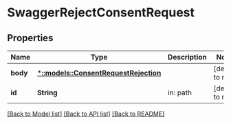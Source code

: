 # SwaggerRejectConsentRequest

## Properties
Name | Type | Description | Notes
------------ | ------------- | ------------- | -------------
**body** | [***::models::ConsentRequestRejection**](consentRequestRejection.md) |  | [default to null]
**id** | **String** | in: path | [default to null]

[[Back to Model list]](../README.md#documentation-for-models) [[Back to API list]](../README.md#documentation-for-api-endpoints) [[Back to README]](../README.md)


